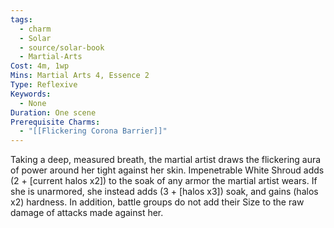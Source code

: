 ```yaml
---
tags:
  - charm
  - Solar
  - source/solar-book
  - Martial-Arts
Cost: 4m, 1wp
Mins: Martial Arts 4, Essence 2
Type: Reflexive
Keywords:
  - None
Duration: One scene
Prerequisite Charms:
  - "[[Flickering Corona Barrier]]"
---
```

Taking a deep, measured breath, the martial artist draws the flickering aura of power around her tight against her skin. Impenetrable White Shroud adds (2 + [current halos x2]) to the soak of any armor the martial artist wears. If she is unarmored, she instead adds (3 + [halos x3]) soak, and gains (halos x2) hardness. In addition, battle groups do not add their Size to the raw damage of attacks made against her.